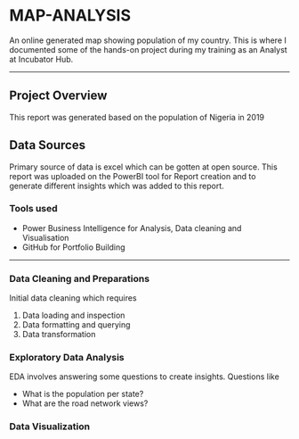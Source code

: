 # MAP-ANALYSIS
An online generated map showing population of my country.
This is where I documented some of the hands-on project during my training as an Analyst at Incubator Hub.

---
## Project Overview
This report was generated based on the population of Nigeria in 2019 

## Data Sources

Primary source of data is excel which can be gotten at open source. This report was uploaded on the PowerBI tool for Report creation and to generate different insights which was added to this report.

### Tools used

- Power Business Intelligence for Analysis, Data cleaning and Visualisation
- GitHub for Portfolio Building

---
### Data Cleaning and Preparations
  Initial data cleaning which requires 
  1. Data loading and inspection
  2. Data formatting and querying
  3. Data transformation


### Exploratory Data Analysis
EDA involves answering some questions to create insights. Questions like
- What is the population per state?
- What are the road network views?


### Data Visualization

